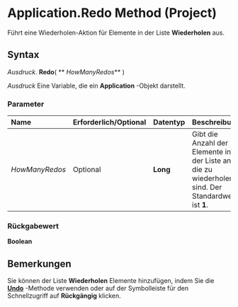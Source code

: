 
# Application.Redo Method (Project)

Führt eine Wiederholen-Aktion für Elemente in der Liste  **Wiederholen** aus.


## Syntax

 _Ausdruck_. **Redo**( ** _HowManyRedos_** )

 _Ausdruck_ Eine Variable, die ein **Application** -Objekt darstellt.


### Parameter



|**Name**|**Erforderlich/Optional**|**Datentyp**|**Beschreibung**|
|:-----|:-----|:-----|:-----|
| _HowManyRedos_|Optional|**Long**|Gibt die Anzahl der Elemente in der Liste an, die zu wiederholen sind. Der Standardwert ist  **1**.|

### Rückgabewert

 **Boolean**


## Bemerkungen

Sie können der Liste  **Wiederholen** Elemente hinzufügen, indem Sie die **[Undo](50e1b5ba-fe4b-d53d-5712-8e2023eb2755.md)** -Methode verwenden oder auf der Symbolleiste für den Schnellzugriff auf **Rückgängig** klicken.

